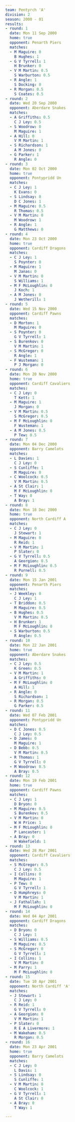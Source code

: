 ```yaml
---
team: Pentyrch 'A'
division: 2
season: 2000 - 01
results:
- round: 1
  date: Mon 11 Sep 2000
  home: true
  opponent: Penarth Piers
  matches:
  - M Maguire: 0
    B Hughes: 1
  - G V Tyrrell: 1
    H Brunker: 0
  - V M Martin: 0.5
    S Warburton: 0.5
  - R Angle: 1
    S Docking: 0
  - R Morgan: 0.5
    S Coates: 0.5
- round: 2
  date: Wed 20 Sep 2000
  opponent: Aberdare Snakes
  matches:
  - A Griffiths: 0.5
    C J Ley: 0.5
  - S Woodrow: 0
    M Maguire: 1
  - A Hill: 0
    V M Martin: 1
  - S Richardson: 1
    A M Jones: 0
  - G Parker: 1
    R Angle: 0
- round: 3
  date: Mon 02 Oct 2000
  home: true
  opponent: Pontypridd Un
  matches:
  - C J Ley: 1
    K Evans: 0
  - S Lindsay: 0
    D C Jones: 1
  - M Maguire: 0.5
    R Thomas: 0.5
  - V M Martin: 0
    M Woodrow: 1
  - R Angle: 1
    G Matthews: 0
- round: 4
  date: Mon 23 Oct 2000
  home: true
  opponent: Cardiff Dragons
  matches:
  - C J Ley: 1
    S Poynter: 0
  - M Maguire: 1
    M Janas: 0
  - V M Martin: 0
    S Williams: 1
  - M F McLoughlin: 0
    J Koch: 1
  - A M Jones: 0
    J Wetherill: 1
- round: 5
  date: Wed 15 Nov 2000
  opponent: Cardiff Pawns
  matches:
  - D Morton: 1
    M Maguire: 0
  - S Poynter: 0
    G V Tyrrell: 1
  - S Burenkov: 0
    V M Martin: 1
  - S McGregor: 0
    R Angle: 1
  - F Wusteman: 1
    P J Morgan: 0
- round: 6
  date: Mon 20 Nov 2000
  home: true
  opponent: Cardiff Cavaliers
  matches:
  - C J Ley: 0
    T Kett: 1
  - M Maguire: 1
    J Morgan: 0
  - V M Martin: 0.5
    S McGregor: 0.5
  - M F McLoughlin: 0
    F Wusteman: 1
  - A M Jones: 0.5
    P Tew: 0.5
- round: 7
  date: Mon 04 Dec 2000
  opponent: Barry Camelots
  matches:
  - L Davies: 1
    C J Ley: 0
  - S Cunliffe: 1
    M Maguire: 0
  - C Woolcock: 0.5
    V M Martin: 0.5
  - A St Clair: 1
    M F McLoughlin: 0
  - T Way: 0
    A Bray: 1
- round: 8
  date: Mon 18 Dec 2000
  home: true
  opponent: North Cardiff A
  matches:
  - C J Ley: 0
    J Stewart: 1
  - M Maguire: 0
    R Reid: 1
  - V M Martin: 1
    P Slater: 0
  - G V Tyrrell: 0.5
    A Georgion: 0.5
  - M F McLoughlin: 0.5
    R Purnell: 0.5
- round: 9
  date: Mon 15 Jan 2001
  opponent: Penarth Piers
  matches:
  - J Weekley: 0
    C J Ley: 1
  - T Briddon: 0.5
    M Maguire: 0.5
  - B Hughes: 0.5
    V M Martin: 0.5
  - H Brunker: 1
    M F McLoughlin: 0
  - S Warburton: 0.5
    R Angle: 0.5
- round: 10
  date: Mon 22 Jan 2001
  home: true
  opponent: Aberdare Snakes
  matches:
  - C J Ley: 0.5
    K Green: 0.5
  - V M Martin: 1
    A Griffiths: 0
  - M F McLoughlin: 0
    A Hill: 1
  - R Angle: 0
    S Richardson: 1
  - R Morgan: 0.5
    G Parker: 0.5
- round: 11
  date: Wed 07 Feb 2001
  opponent: Pontypridd Un
  matches:
  - D C Jones: 0.5
    C J Ley: 0.5
  - D James: 0
    M Maguire: 1
  - D Bebb: 0.5
    V M Martin: 0.5
  - R Thomas: 1
    G V Tyrrell: 0
  - M Woodrow: 0.5
    A Bray: 0.5
- round: 12
  date: Mon 19 Feb 2001
  home: true
  opponent: Cardiff Pawns
  matches:
  - C J Ley: 1
    D Bryon: 0
  - M Maguire: 0.5
    S Burenkov: 0.5
  - V M Martin: 0
    W H Price: 1
  - M F McLoughlin: 0
    P Lancaster: 1
  - A Bray: 0
    H Wakefield: 1
- round: 13
  date: Wed 28 Mar 2001
  opponent: Cardiff Cavaliers
  matches:
  - S McGregor: 0.5
    C J Ley: 0.5
  - I Collins: 0
    M Maguire: 1
  - P Tew: 0
    G V Tyrrell: 1
  - D Humphreys: 0
    V M Martin: 1
  - J Fathallah: 1
    M F McLoughlin: 0
- round: 14
  date: Wed 04 Apr 2001
  opponent: Cardiff Dragons
  matches:
  - D Bryon: 0
    C J Ley: 1
  - S Williams: 0.5
    M Maguire: 0.5
  - S McGregor: 0
    G V Tyrrell: 1
  - I Collins: 1
    V M Martin: 0
  - M Parry: 1
    M F McLoughlin: 0
- round: 15
  date: Tue 10 Apr 2001
  opponent: North Cardiff 'A'
  matches:
  - J Stewart: 1
    C J Ley: 0
  - R Reid: 1
    G V Tyrrell: 0
  - A Georgion: 0
    V M Martin: 1
  - P Slater: 0
    R E A Livermore: 1
  - M Wakeham: 0.5
    R Morgan: 0.5
- round: 16
  date: Mon 23 Apr 2001
  home: true
  opponent: Barry Camelots
  matches:
  - C J Ley: 0
    L Davis: 1
  - S Lindsay: 0
    S Cunliffe: 1
  - V M Martin: 0
    C Woolcock: 1
  - G V Tyrrell: 1
    A St Clair: 0
  - A Bray: 0
    T Way: 1

---
```

